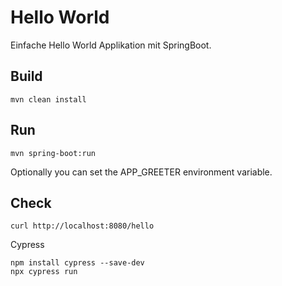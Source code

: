 # Hello World

Einfache Hello World Applikation mit SpringBoot.

## Build

```
mvn clean install
```

## Run

```
mvn spring-boot:run
```

Optionally you can set the APP_GREETER environment variable.

## Check

```
curl http://localhost:8080/hello
```

Cypress
```
npm install cypress --save-dev
npx cypress run
```